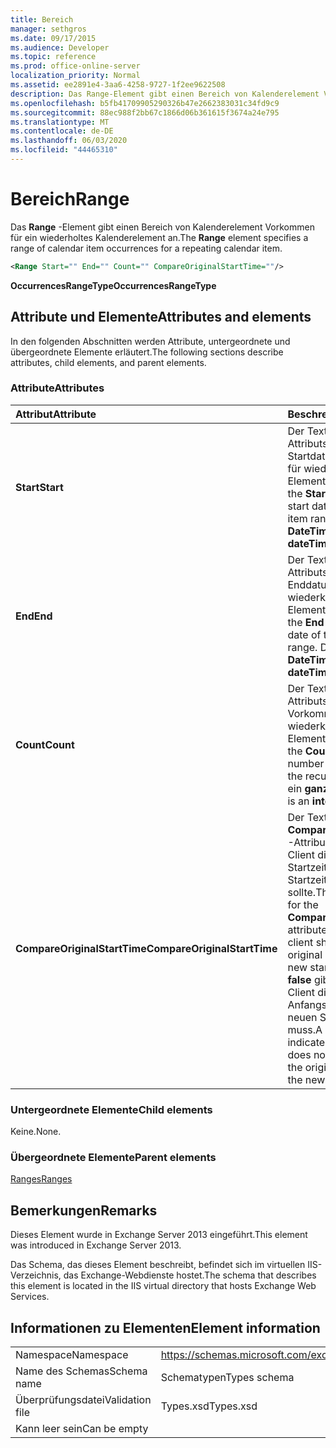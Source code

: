 ```yaml
---
title: Bereich
manager: sethgros
ms.date: 09/17/2015
ms.audience: Developer
ms.topic: reference
ms.prod: office-online-server
localization_priority: Normal
ms.assetid: ee2891e4-3aa6-4258-9727-1f2ee9622508
description: Das Range-Element gibt einen Bereich von Kalenderelement Vorkommen für ein wiederholtes Kalenderelement an.
ms.openlocfilehash: b5fb41709905290326b47e2662383031c34fd9c9
ms.sourcegitcommit: 88ec988f2bb67c1866d06b361615f3674a24e795
ms.translationtype: MT
ms.contentlocale: de-DE
ms.lasthandoff: 06/03/2020
ms.locfileid: "44465310"
---
```

# <a name="range"></a><span data-ttu-id="c1cb9-103">Bereich</span><span class="sxs-lookup"><span data-stu-id="c1cb9-103">Range</span></span>

<span data-ttu-id="c1cb9-104">Das **Range** -Element gibt einen Bereich von Kalenderelement Vorkommen für ein wiederholtes Kalenderelement an.</span><span class="sxs-lookup"><span data-stu-id="c1cb9-104">The **Range** element specifies a range of calendar item occurrences for a repeating calendar item.</span></span> 
  
```XML
<Range Start="" End="" Count="" CompareOriginalStartTime=""/>
```

 <span data-ttu-id="c1cb9-105">**OccurrencesRangeType**</span><span class="sxs-lookup"><span data-stu-id="c1cb9-105">**OccurrencesRangeType**</span></span>
## <a name="attributes-and-elements"></a><span data-ttu-id="c1cb9-106">Attribute und Elemente</span><span class="sxs-lookup"><span data-stu-id="c1cb9-106">Attributes and elements</span></span>

<span data-ttu-id="c1cb9-107">In den folgenden Abschnitten werden Attribute, untergeordnete und übergeordnete Elemente erläutert.</span><span class="sxs-lookup"><span data-stu-id="c1cb9-107">The following sections describe attributes, child elements, and parent elements.</span></span>
  
### <a name="attributes"></a><span data-ttu-id="c1cb9-108">Attribute</span><span class="sxs-lookup"><span data-stu-id="c1cb9-108">Attributes</span></span>

|<span data-ttu-id="c1cb9-109">**Attribut**</span><span class="sxs-lookup"><span data-stu-id="c1cb9-109">**Attribute**</span></span>|<span data-ttu-id="c1cb9-110">**Beschreibung**</span><span class="sxs-lookup"><span data-stu-id="c1cb9-110">**Description**</span></span>|
|:-----|:-----|
|<span data-ttu-id="c1cb9-111">**Start**</span><span class="sxs-lookup"><span data-stu-id="c1cb9-111">**Start**</span></span> <br/> |<span data-ttu-id="c1cb9-112">Der Textwert des **Start** -Attributs entspricht dem Startdatum des Bereichs für wiederkehrende Elemente.</span><span class="sxs-lookup"><span data-stu-id="c1cb9-112">The text value of the **Start** attribute is the start date of the recurring item range.</span></span> <span data-ttu-id="c1cb9-113">Dies ist ein **DateTime** -Wert.</span><span class="sxs-lookup"><span data-stu-id="c1cb9-113">This is a **dateTime** value.</span></span>  <br/> |
|<span data-ttu-id="c1cb9-114">**End**</span><span class="sxs-lookup"><span data-stu-id="c1cb9-114">**End**</span></span> <br/> |<span data-ttu-id="c1cb9-115">Der Textwert des **End** -Attributs entspricht dem Enddatum des Bereichs für wiederkehrende Elemente.</span><span class="sxs-lookup"><span data-stu-id="c1cb9-115">The text value of the **End** attribute is the end date of the recurring item range.</span></span> <span data-ttu-id="c1cb9-116">Dies ist ein **DateTime** -Wert.</span><span class="sxs-lookup"><span data-stu-id="c1cb9-116">This is a **dateTime** value.</span></span>  <br/> |
|<span data-ttu-id="c1cb9-117">**Count**</span><span class="sxs-lookup"><span data-stu-id="c1cb9-117">**Count**</span></span> <br/> |<span data-ttu-id="c1cb9-118">Der Textwert des **count** -Attributs ist die Anzahl der Vorkommen des wiederkehrenden Elements.</span><span class="sxs-lookup"><span data-stu-id="c1cb9-118">The text value of the **Count** attribute is the number of occurrences of the recurring item.</span></span> <span data-ttu-id="c1cb9-119">Dies ist ein **ganzzahliger** Wert.</span><span class="sxs-lookup"><span data-stu-id="c1cb9-119">This is an **integer** value.</span></span>  <br/> |
|<span data-ttu-id="c1cb9-120">**CompareOriginalStartTime**</span><span class="sxs-lookup"><span data-stu-id="c1cb9-120">**CompareOriginalStartTime**</span></span> <br/> |<span data-ttu-id="c1cb9-121">Der Textwert **true** für das **CompareOriginalStartTime** -Attribut gibt an, dass der Client die ursprüngliche Startzeit mit der neuen Startzeit vergleichen sollte.</span><span class="sxs-lookup"><span data-stu-id="c1cb9-121">The text value of **true** for the **CompareOriginalStartTime** attribute indicates that the client should compare the original start time with the new start time.</span></span> <span data-ttu-id="c1cb9-122">Der Wert **false** gibt an, dass der Client die ursprüngliche Anfangszeit nicht mit der neuen Startzeit vergleichen muss.</span><span class="sxs-lookup"><span data-stu-id="c1cb9-122">A value of **false** indicates that the client does not need to compare the original start time with the new start time.</span></span>  <br/> |
   
### <a name="child-elements"></a><span data-ttu-id="c1cb9-123">Untergeordnete Elemente</span><span class="sxs-lookup"><span data-stu-id="c1cb9-123">Child elements</span></span>

<span data-ttu-id="c1cb9-124">Keine.</span><span class="sxs-lookup"><span data-stu-id="c1cb9-124">None.</span></span>
  
### <a name="parent-elements"></a><span data-ttu-id="c1cb9-125">Übergeordnete Elemente</span><span class="sxs-lookup"><span data-stu-id="c1cb9-125">Parent elements</span></span>

[<span data-ttu-id="c1cb9-126">Ranges</span><span class="sxs-lookup"><span data-stu-id="c1cb9-126">Ranges</span></span>](ranges.md)
  
## <a name="remarks"></a><span data-ttu-id="c1cb9-127">Bemerkungen</span><span class="sxs-lookup"><span data-stu-id="c1cb9-127">Remarks</span></span>

<span data-ttu-id="c1cb9-128">Dieses Element wurde in Exchange Server 2013 eingeführt.</span><span class="sxs-lookup"><span data-stu-id="c1cb9-128">This element was introduced in Exchange Server 2013.</span></span>
  
<span data-ttu-id="c1cb9-129">Das Schema, das dieses Element beschreibt, befindet sich im virtuellen IIS-Verzeichnis, das Exchange-Webdienste hostet.</span><span class="sxs-lookup"><span data-stu-id="c1cb9-129">The schema that describes this element is located in the IIS virtual directory that hosts Exchange Web Services.</span></span>
  
## <a name="element-information"></a><span data-ttu-id="c1cb9-130">Informationen zu Elementen</span><span class="sxs-lookup"><span data-stu-id="c1cb9-130">Element information</span></span>

|||
|:-----|:-----|
|<span data-ttu-id="c1cb9-131">Namespace</span><span class="sxs-lookup"><span data-stu-id="c1cb9-131">Namespace</span></span>  <br/> |https://schemas.microsoft.com/exchange/services/2006/types  <br/> |
|<span data-ttu-id="c1cb9-132">Name des Schemas</span><span class="sxs-lookup"><span data-stu-id="c1cb9-132">Schema name</span></span>  <br/> |<span data-ttu-id="c1cb9-133">Schematypen</span><span class="sxs-lookup"><span data-stu-id="c1cb9-133">Types schema</span></span>  <br/> |
|<span data-ttu-id="c1cb9-134">Überprüfungsdatei</span><span class="sxs-lookup"><span data-stu-id="c1cb9-134">Validation file</span></span>  <br/> |<span data-ttu-id="c1cb9-135">Types.xsd</span><span class="sxs-lookup"><span data-stu-id="c1cb9-135">Types.xsd</span></span>  <br/> |
|<span data-ttu-id="c1cb9-136">Kann leer sein</span><span class="sxs-lookup"><span data-stu-id="c1cb9-136">Can be empty</span></span>  <br/> ||
   

